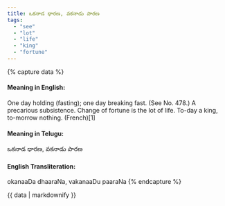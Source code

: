 ```yaml
---
title: ఒకనాడ ధారణ, వకనాడు పారణ
tags:
  - "see"
  - "lot"
  - "life"
  - "king"
  - "fortune"
---
```


{% capture data %}
#### Meaning in English:
One day holding (fasting); one day breaking fast.
(See No. 478.)
A precarious subsistence.
Change of fortune is the lot of life.
To-day a king, to-morrow nothing. (French)[1]

#### Meaning in Telugu:
ఒకనాడ ధారణ, వకనాడు పారణ

#### English Transliteration:
okanaaDa dhaaraNa, vakanaaDu paaraNa
{% endcapture %}

{{ data | markdownify }}


